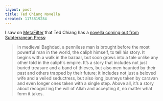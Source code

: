 ```yaml
---
layout: post
title: Ted Chiang Novella
created: 1173819284
---
```

I saw on [MetaFilter](http://ask.metafilter.com/58540/Forgotten-title-of-amazing-online-scifi-story) that Ted Chiang has a [novella coming out from Subterranean Press](http://subterraneanpress.com/index.php/2007/02/21/ted-chiang-announcing-the-merchant-and-the-alchemists-gate/):

> In medieval Baghdad, a penniless man is brought before the most powerful man in the world, the caliph himself, to tell his story. It begins with a walk in the bazaar, but soon grows into a tale unlike any other told in the caliph’s empire. It’s a story that includes not just buried treasure and a band of thieves, but also men haunted by their past and others trapped by their future; it includes not just a beloved wife and a veiled seductress, but also long journeys taken by caravan and even longer ones taken with a single step. Above all, it’s a story about recognizing the will of Allah and accepting it, no matter what form it takes.
